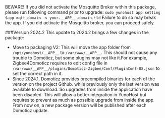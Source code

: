 ###
BEWARE! If you did not activate the Mosquitto Broker within this package, please run following command prior to upgrade:
````sudo yunohost app setting $app mqtt_domain -v your.__APP__.domain.tld````
Failure to do so may break the app.
If you did activate the Mosquitto broker, you can proceed safely.

###Version 2024.2
This update to 2024.2 brings a few changes in the package:
- Move to packaging V2: This will move the app folder from `/opt/yunohost/__APP__` to `/var/www/__APP__`. This should not cause any trouble to Domoticz, but some plugins may not like it.For example, Zigbee4Domoticz requires to edit config file in `/var/www/__APP__/plugins/Domoticz-Zigbee/Conf/PluginConf-08.json` to set the correct path in it.
- Since 2024.1, Domoticz provides precompiled binaries for each of the version on the project Github. while previously only the last version was available to download. So upgrades from inside the application have been disabled. This will allow a better integration in YunoHost but requires to prevent as much as possible upgrade from inside the app. From now on, a new package version will be published after each Domoticz update.
